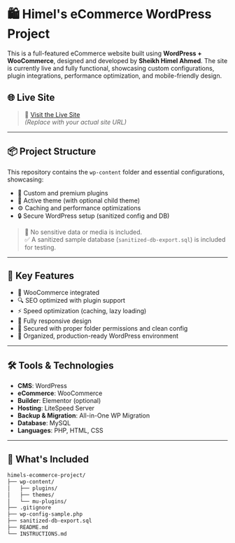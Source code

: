 # 🛍️ Himel's eCommerce WordPress Project

This is a full-featured eCommerce website built using **WordPress + WooCommerce**, designed and developed by **Sheikh Himel Ahmed**. The site is currently live and fully functional, showcasing custom configurations, plugin integrations, performance optimization, and mobile-friendly design.

## 🌐 Live Site

> 🔗 [Visit the Live Site](https://woocommerce.metgos.com/)  
> _(Replace with your actual site URL)_

---

## 📦 Project Structure

This repository contains the `wp-content` folder and essential configurations, showcasing:

- 🧩 Custom and premium plugins  
- 🎨 Active theme (with optional child theme)  
- ⚙️ Caching and performance optimizations  
- 🔒 Secure WordPress setup (sanitized config and DB)

> 🛑 No sensitive data or media is included.  
> ✅ A sanitized sample database (`sanitized-db-export.sql`) is included for testing.

---

## 🧠 Key Features

- 🛒 WooCommerce integrated  
- 🔍 SEO optimized with plugin support  
- ⚡️ Speed optimization (caching, lazy loading)  
- 📱 Fully responsive design  
- 🔐 Secured with proper folder permissions and clean config  
- 📂 Organized, production-ready WordPress environment

---

## 🛠️ Tools & Technologies

- **CMS**: WordPress  
- **eCommerce**: WooCommerce  
- **Builder**: Elementor (optional)  
- **Hosting**: LiteSpeed Server  
- **Backup & Migration**: All-in-One WP Migration  
- **Database**: MySQL  
- **Languages**: PHP, HTML, CSS  

---

## 📁 What's Included

```bash
himels-ecommerce-project/
├── wp-content/
│   ├── plugins/
│   ├── themes/
│   └── mu-plugins/
├── .gitignore
├── wp-config-sample.php
├── sanitized-db-export.sql
├── README.md
└── INSTRUCTIONS.md
